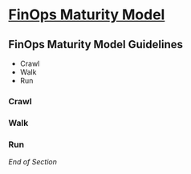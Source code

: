 # [FinOps Maturity Model](https://www.finops.org/framework/maturity-model/)

## FinOps Maturity Model Guidelines
* Crawl 
* Walk 
* Run 

### Crawl 


### Walk 


### Run 


*End of Section*